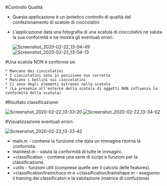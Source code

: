#Controllo Qualità

* Questa applicazione è un ipotetico controllo di qualità del
  confezionamento di scatole di cioccolatini
  
* L’applicazione data una fotografia di una scatola di cioccolatini ne valuta la sua
  conformità e ne mostra gli eventuali errori.
  
  ![Screenshot_2020-02-22_13-04-49](/uploads/72bd6c4de0328afff35c30a5ed853233/Screenshot_2020-02-22_13-04-49.png)
  ![Screenshot_2020-02-22_13-04-13](/uploads/c7617b95df26fc7258b057b2d624ff52/Screenshot_2020-02-22_13-04-13.png)

#Una scatola NON è conforme se:

    * Mancano dei cioccolatini
    * I cioccolatini sono in posizione non corretta
    * Mancano i bollini sui cioccolatini
    * Ci sono degli elementi estranei nella scatola
    * (La presenza all’esterno della scatola di oggetti NON influenza la conformità della scatola)

#Risultato classificazione:

 ![Screenshot_2020-02-22_13-33-20](/uploads/6e164e1369bdae3b5ffce3be60c564e6/Screenshot_2020-02-22_13-33-20.png)
 ![Screenshot_2020-02-22_13-34-02](/uploads/8216a5f373493a61598361ec02b9bdea/Screenshot_2020-02-22_13-34-02.png)

#Visualizzazione eventuali errori:

 ![Screenshot_2020-02-22_13-33-42](/uploads/055a150155b3e1bf9d0c65d219fe9b24/Screenshot_2020-02-22_13-33-42.png)

  
* main.m - contiene la funzione che data un immagine ritorna la conformità.
* maintest.m - valuta la conformità di tutte le immagini.
* +classification - contiene una serie di script e funzioni per la classificazione.
* +utils - funzioni utili (comprese quelle oer il calcolo delle features).
* +classification/trainchoco.m e +classification/trainshape.m - eseguono il training dei classificatori e la valutazione (matrice di confuzione).
